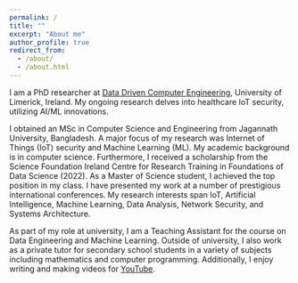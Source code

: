 ```yaml
---
permalink: /
title: ""
excerpt: "About me"
author_profile: true
redirect_from: 
  - /about/
  - /about.html
---
```


<!-- Mirza Akhi Khatun is a Ph.D. Researcher at the Centre for Research Training in Foundation of Data Science, University of Limerick, Ireland -->
<!-- ====== -->
I am a PhD researcher at [Data Driven Computer Engineering](https://www.d2ice.ie/team), University of Limerick, Ireland. My ongoing research delves into healthcare IoT security, utilizing AI/ML innovations.

I obtained an MSc in Computer Science and Engineering from Jagannath University, Bangladesh. A major focus of my research was Internet of Things (IoT) security and Machine Learning (ML). My academic background is in computer science. Furthermore, I received a scholarship from the Science Foundation Ireland Centre for Research Training in Foundations of Data Science (2022). As a Master of Science student, I achieved the top position in my class. I have presented my work at a number of prestigious international conferences. My research interests span IoT, Artificial Intelligence, Machine Learning, Data Analysis, Network Security, and Systems Architecture.

As part of my role at university, I am a Teaching Assistant for the course on Data Engineering and Machine Learning. Outside of university, I also work as a private tutor for secondary school students in a variety of subjects including mathematics and computer programming. Additionally, I enjoy writing and making videos for [YouTube](https://www.youtube.com/@MirzaAkhi/featured).
